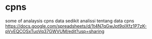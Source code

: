 # cpns
some of analaysis cpns data
sedikit analissi tentang data cpns
https://docs.google.com/spreadsheets/d/1t4N7qGwJpt9olXfz1P7zK-pVvEQCOSxTuoVq37GWVUM/edit?usp=sharing

